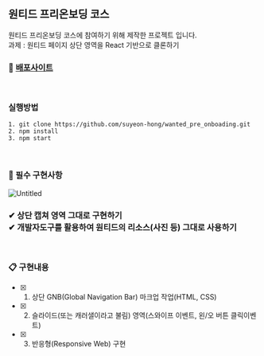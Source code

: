## 원티드 프리온보딩 코스
원티드 프리온보딩 코스에 참여하기 위해 제작한 프로젝트 입니다.<br>
과제 : 원티드 페이지 상단 영역을 React 기반으로 클론하기


### 🚀 [배포사이트](https://focused-einstein-63c7e9.netlify.app)
<br>

### 실행방법
```
1. git clone https://github.com/suyeon-hong/wanted_pre_onboading.git
2. npm install
3. npm start
```
<br>

### 📢 필수 구현사항 
![Untitled](https://user-images.githubusercontent.com/78653426/155840378-d08cff48-c09c-446f-a07e-690381489055.png)

### ✔ 상단 캡쳐 영역 그대로 구현하기 <br> ✔ 개발자도구를 활용하여 원티드의 리소스(사진 등) 그대로 사용하기
<br>

### 📋 구현내용

- [x] 1. 상단 GNB(Global Navigation Bar) 마크업 작업(HTML, CSS)
- [x] 2. 슬라이드(또는 캐러샐이라고 불림) 영역(스와이프 이벤트, 왼/오 버튼 클릭이벤트)
- [x] 3. 반응형(Responsive Web) 구현
